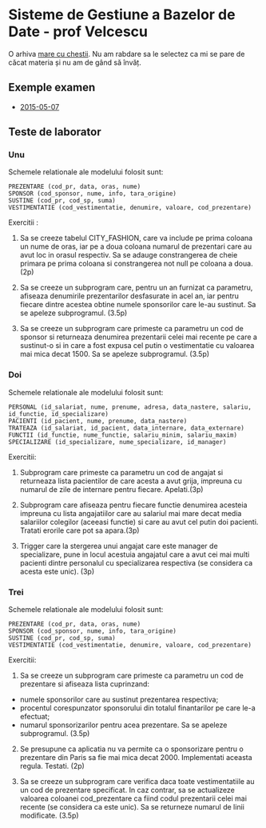 # Sisteme de Gestiune a Bazelor de Date - prof Velcescu

O arhiva [mare cu chestii](https://www.dropbox.com/sh/wozcxaz1u7c90tg/AABZEuDF2SdWs4ROjFU6WveNa?dl=0). Nu am rabdare sa le selectez ca mi se pare de căcat materia și nu am de gând să învăț.

## Exemple examen

- [2015-05-07](https://www.dropbox.com/s/eujg4xqpbiamu93/sgbd%202015-05-07%2022.47.26.jpg?dl=0)

## Teste de laborator

### Unu

Schemele relationale ale modelului folosit sunt:

```
PREZENTARE (cod_pr, data, oras, nume)
SPONSOR (cod_sponsor, nume, info, tara_origine)
SUSTINE (cod_pr, cod_sp, suma)
VESTIMENTATIE (cod_vestimentatie, denumire, valoare, cod_prezentare)
```

Exercitii :

1. Sa se creeze tabelul CITY_FASHION, care va include pe prima coloana un nume de oras, iar pe a doua coloana numarul de prezentari care au avut loc in orasul respectiv. Sa se adauge constrangerea de cheie primara pe prima coloana si constrangerea not null pe coloana a doua. (2p)

2. Sa se creeze un subprogram care, pentru un an furnizat ca parametru, afiseaza denumirile prezentarilor desfasurate in acel an, iar pentru fiecare dintre acestea obtine numele sponsorilor care le-au sustinut. Sa se apeleze subprogramul. (3.5p)

3. Sa se creeze un subprogram care primeste ca parametru un cod de sponsor si returneaza denumirea prezentarii celei mai recente pe care a sustinut-o si in care a fost expusa cel putin o vestimentatie cu valoarea mai mica decat 1500. Sa se apeleze subprogramul. (3.5p)



### Doi
Schemele relationale ale modelului folosit sunt:

```
PERSONAL (id_salariat, nume, prenume, adresa, data_nastere, salariu, id_functie, id_specializare)
PACIENTI (id_pacient, nume, prenume, data_nastere)
TRATEAZA (id_salariat, id_pacient, data_internare, data_externare)
FUNCTII (id_functie, nume_functie, salariu_minim, salariu_maxim)
SPECIALIZARE (id_specializare, nume_specializare, id_manager)
```

Exercitii:

1. Subprogram care primeste ca parametru un cod de angajat si returneaza lista pacientilor de care acesta a avut grija, impreuna cu numarul de zile de internare pentru fiecare. Apelati.(3p)

2. Subprogram care afiseaza pentru fiecare functie denumirea acesteia impreuna cu lista angajatiilor care au salariul mai mare decat media salariilor colegilor (aceeasi functie) si care au avut cel putin doi pacienti. Tratati erorile care pot sa apara.(3p)

3. Trigger care la stergerea unui angajat care este manager de specializare, pune in locul acestuia angajatul care a avut cei mai multi pacienti dintre personalul cu specializarea respectiva (se considera ca acesta este unic). (3p)



### Trei

Schemele relationale ale modelului folosit sunt:
︎
```
PREZENTARE (cod_pr, data, oras, nume)
SPONSOR (cod_sponsor, nume, info, tara_origine)
SUSTINE (cod_pr, cod_sp, suma)
VESTIMENTATIE (cod_vestimentatie, denumire, valoare, cod_prezentare)
```

Exercitii:

1. Sa se creeze un subprogram care primeste ca parametru un cod de prezentare si afiseaza lista cuprinzand:
- numele sponsorilor care au sustinut prezentarea respectiva;
- procentul corespunzator sponsorului din totalul finantarilor pe care le-a efectuat;
- numarul sponsorizarilor pentru acea prezentare.
Sa se apeleze subprogramul. (3.5p)

2. Se presupune ca aplicatia nu va permite ca o sponsorizare pentru o prezentare din Paris sa fie mai mica decat 2000. Implementati aceasta regula. Testati. (2p)

3. Sa se creeze un subprogram care verifica daca toate vestimentatiile au un cod de prezentare specificat. In caz contrar, sa se actualizeze valoarea coloanei cod_prezentare ca fiind codul prezentarii celei mai recente (se considera ca este unic). Sa se returneze numarul de linii modificate. (3.5p)
